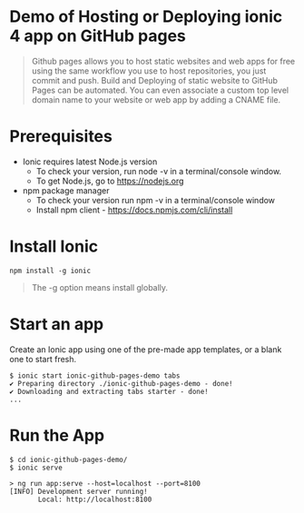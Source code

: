 # Demo of Hosting or Deploying ionic 4 app on GitHub pages

> Github pages allows you to host static websites and web apps for free using the same workflow you use to host repositories, you just commit and push. Build and Deploying of static website to GitHub Pages can be automated. You can even associate a custom top level domain name to your website or web app by adding a CNAME file.

# Prerequisites

- Ionic requires latest Node.js version
  - To check your version, run node -v in a terminal/console window.
  - To get Node.js, go to https://nodejs.org
- npm package manager
  - To check your version run npm -v in a terminal/console window
  - Install npm client - https://docs.npmjs.com/cli/install
  
# Install Ionic

```
npm install -g ionic
```
> The -g option means install globally.

# Start an app

Create an Ionic app using one of the pre-made app templates, or a blank one to start fresh. 

```
$ ionic start ionic-github-pages-demo tabs
✔ Preparing directory ./ionic-github-pages-demo - done!
✔ Downloading and extracting tabs starter - done!
...
```

# Run the App

```
$ cd ionic-github-pages-demo/
$ ionic serve

> ng run app:serve --host=localhost --port=8100
[INFO] Development server running!
       Local: http://localhost:8100
```









